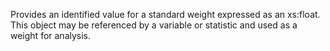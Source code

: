 Provides an identified value for a standard weight expressed as an xs:float. This object may be referenced by a variable or statistic and used as a weight for analysis.